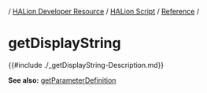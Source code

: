 / [HALion Developer Resource](../../HALion-Developer-Resource.md) / [HALion Script](./HALion-Script.md) / [Reference](./Reference.md) /

# getDisplayString

{{#include ./_getDisplayString-Description.md}}

**See also:** [getParameterDefinition](./getParameterDefinition.md)